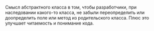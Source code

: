 Смысл абстрактного класса в том, чтобы разработчики, при наследовании какого-то класса,
не забыли переопределить или доопределить поле или метод из родительского класса. Плюс это улучшает читаемость и понимание кода.